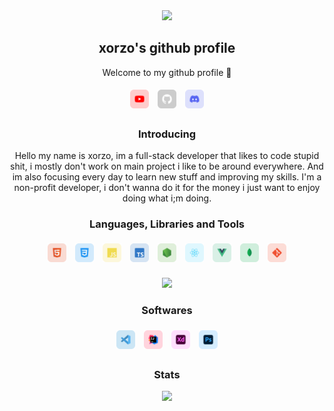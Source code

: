 <section align="center">
    <img src="https://imgur.com/4Il4Cx7.png" width="195px">
    <h2>xorzo's github profile</h2>
    <p>Welcome to my github profile 👋</p>
</section>

<section align="center">
    <a src="https://www.youtube.com/channel/UCxQSVdG4Mj5dZ8KDKK4AHEw"><img src="./public/icons/youtube.svg" alt="Youtube" style="width:30px; margin:5px"></img></a>
    <a src="https://github.com/xorzo1/xorzo1/blob/main/README.md"><img src="./public/icons/github.svg" alt="Github" style="width:30px; margin:5px"></img></a>
    <a><img src="./public/icons/discord.svg" alt="Discord" style="width:30px; margin:5px"></img></a>
    <a></a>
</section>

<section align="center">
    <h3>Introducing</h3>
    Hello my name is xorzo, im a full-stack developer that likes to code stupid shit, i mostly don't work on main project i like to be around everywhere. And im also focusing every day to learn new stuff and improving my skills. I'm a non-profit developer, i don't wanna do it for the money i just want to enjoy doing what i;m doing. 
</section>

<section align="center">
    <h3>Languages, Libraries and Tools</h3>
    <a><img src="./public/icons/html.svg" alt="html" style="width:30px; margin:5px"></img></a>
    <a><img src="./public/icons/css.svg" alt="css" style="width:30px; margin:5px"></img></a>
    <a><img src="./public/icons/javascript.svg" alt="javascript" style="width:30px; margin:5px"></img></a>
    <a><img src="./public/icons/typescript.svg" alt="typescript" style="width:30px; margin:5px"></img></a>
    <a><img src="./public/icons/nodejs.svg" alt="nodejs" style="width:30px; margin:5px"></img></a>
    <a><img src="./public/icons/react.svg" alt="react" style="width:30px; margin:5px"></img></a>
    <a><img src="./public/icons/vue.svg" alt="vue" style="width:30px; margin:5px"></img></a>    
    <a><img src="./public/icons/mongodb.svg" alt="mongodb" style="width:30px; margin:5px"></img></a>
    <a><img src="./public/icons/git.svg" alt="git" style="width:30px; margin:5px"></img></a>

<br />
<br />

<img src ="https://github-readme-stats.vercel.app/api/top-langs/?username=xorzo1&layout=compact&bg_color=282a36&text_color=ffffff">
</section>

<section align="center">
    <h3>Softwares</h3>
    <a><img src="./public/icons/vscode.svg" alt="vscode" style="width:30px; margin:5px"></img></a>
    <a><img src="./public/icons/intellij.svg" alt="intellij" style="width:30px; margin:5px"></img></a>
    <a><img src="./public/icons/xd.svg" alt="adobe xd" style="width:30px; margin:5px"></img></a>
    <a><img src="./public/icons/photoshop.svg" alt="photoshop" style="width:30px; margin:5px"></img></a>
</section>

<section align="center">
    <h3>Stats</h3>
    <img src="https://github-readme-stats.vercel.app/api?username=xorzo1&bg_color=282a36&text_color=ffffff">
</section>